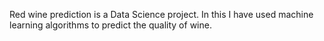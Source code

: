 Red wine prediction is a Data Science project. In this I have used machine learning algorithms to predict the quality of wine.
